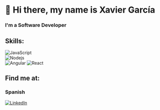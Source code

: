 # 👋 Hi there, my name is Xavier García
### I'm a Software Developer

## Skills:
![JavaScript](https://img.shields.io/badge/JavaScript-0095D5?style=for-the-badge&logo=javascript&logoColor=white&labelColor=101010)</br>
![Nodejs](https://img.shields.io/badge/Nodejs-0095D5?style=for-the-badge&logo=nodejs&logoColor=white&labelColor=101010)</br>
![Angular](https://img.shields.io/badge/Angular-0095D5?style=for-the-badge&logo=angular&logoColor=white&labelColor=101010)
![React](https://img.shields.io/badge/React-0095D5?style=for-the-badge&logo=react&logoColor=white&labelColor=101010)</br>

## Find me at:

### Spanish
[![LinkedIn](https://img.shields.io/badge/LinkedIn-0077B5?style=for-the-badge&logo=linkedin&logoColor=white&labelColor=101010)](https://www.linkedin.com/in/xavier-garc%C3%ADa-ba%C3%B1o-244b60245)
